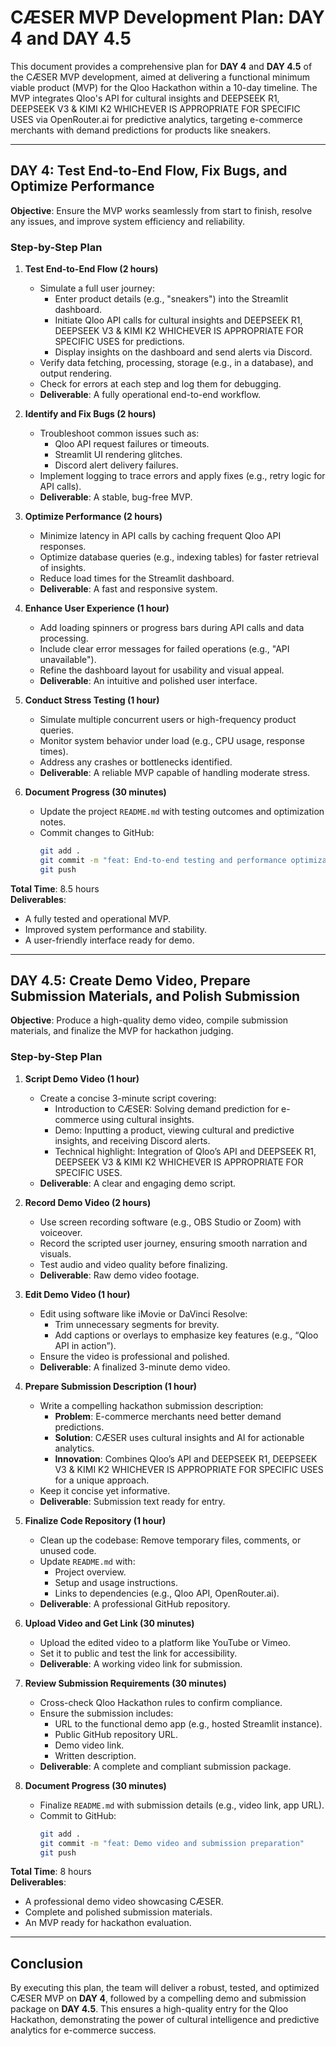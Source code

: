 # CÆSER MVP Development Plan: DAY 4 and DAY 4.5

This document provides a comprehensive plan for **DAY 4** and **DAY 4.5** of the CÆSER MVP development, aimed at delivering a functional minimum viable product (MVP) for the Qloo Hackathon within a 10-day timeline. The MVP integrates Qloo's API for cultural insights and DEEPSEEK R1, DEEPSEEK V3 & KIMI K2 WHICHEVER IS APPROPRIATE FOR SPECIFIC USES via OpenRouter.ai for predictive analytics, targeting e-commerce merchants with demand predictions for products like sneakers.

---

## DAY 4: Test End-to-End Flow, Fix Bugs, and Optimize Performance

**Objective**: Ensure the MVP works seamlessly from start to finish, resolve any issues, and improve system efficiency and reliability.

### Step-by-Step Plan

1. **Test End-to-End Flow (2 hours)**  
   - Simulate a full user journey:  
     - Enter product details (e.g., "sneakers") into the Streamlit dashboard.  
     - Initiate Qloo API calls for cultural insights and DEEPSEEK R1, DEEPSEEK V3 & KIMI K2 WHICHEVER IS APPROPRIATE FOR SPECIFIC USES for predictions.  
     - Display insights on the dashboard and send alerts via Discord.  
   - Verify data fetching, processing, storage (e.g., in a database), and output rendering.  
   - Check for errors at each step and log them for debugging.  
   - **Deliverable**: A fully operational end-to-end workflow.

2. **Identify and Fix Bugs (2 hours)**  
   - Troubleshoot common issues such as:  
     - Qloo API request failures or timeouts.  
     - Streamlit UI rendering glitches.  
     - Discord alert delivery failures.  
   - Implement logging to trace errors and apply fixes (e.g., retry logic for API calls).  
   - **Deliverable**: A stable, bug-free MVP.

3. **Optimize Performance (2 hours)**  
   - Minimize latency in API calls by caching frequent Qloo API responses.  
   - Optimize database queries (e.g., indexing tables) for faster retrieval of insights.  
   - Reduce load times for the Streamlit dashboard.  
   - **Deliverable**: A fast and responsive system.

4. **Enhance User Experience (1 hour)**  
   - Add loading spinners or progress bars during API calls and data processing.  
   - Include clear error messages for failed operations (e.g., "API unavailable").  
   - Refine the dashboard layout for usability and visual appeal.  
   - **Deliverable**: An intuitive and polished user interface.

5. **Conduct Stress Testing (1 hour)**  
   - Simulate multiple concurrent users or high-frequency product queries.  
   - Monitor system behavior under load (e.g., CPU usage, response times).  
   - Address any crashes or bottlenecks identified.  
   - **Deliverable**: A reliable MVP capable of handling moderate stress.

6. **Document Progress (30 minutes)**  
   - Update the project `README.md` with testing outcomes and optimization notes.  
   - Commit changes to GitHub:  
     ```bash
     git add .
     git commit -m "feat: End-to-end testing and performance optimization"
     git push
     ```

**Total Time**: 8.5 hours  
**Deliverables**:  
- A fully tested and operational MVP.  
- Improved system performance and stability.  
- A user-friendly interface ready for demo.

---

## DAY 4.5: Create Demo Video, Prepare Submission Materials, and Polish Submission

**Objective**: Produce a high-quality demo video, compile submission materials, and finalize the MVP for hackathon judging.

### Step-by-Step Plan

1. **Script Demo Video (1 hour)**  
   - Create a concise 3-minute script covering:  
     - Introduction to CÆSER: Solving demand prediction for e-commerce using cultural insights.  
     - Demo: Inputting a product, viewing cultural and predictive insights, and receiving Discord alerts.  
     - Technical highlight: Integration of Qloo’s API and DEEPSEEK R1, DEEPSEEK V3 & KIMI K2 WHICHEVER IS APPROPRIATE FOR SPECIFIC USES.  
   - **Deliverable**: A clear and engaging demo script.

2. **Record Demo Video (2 hours)**  
   - Use screen recording software (e.g., OBS Studio or Zoom) with voiceover.  
   - Record the scripted user journey, ensuring smooth narration and visuals.  
   - Test audio and video quality before finalizing.  
   - **Deliverable**: Raw demo video footage.

3. **Edit Demo Video (1 hour)**  
   - Edit using software like iMovie or DaVinci Resolve:  
     - Trim unnecessary segments for brevity.  
     - Add captions or overlays to emphasize key features (e.g., “Qloo API in action”).  
   - Ensure the video is professional and polished.  
   - **Deliverable**: A finalized 3-minute demo video.

4. **Prepare Submission Description (1 hour)**  
   - Write a compelling hackathon submission description:  
     - **Problem**: E-commerce merchants need better demand predictions.  
     - **Solution**: CÆSER uses cultural insights and AI for actionable analytics.  
     - **Innovation**: Combines Qloo’s API and DEEPSEEK R1, DEEPSEEK V3 & KIMI K2 WHICHEVER IS APPROPRIATE FOR SPECIFIC USES for a unique approach.  
   - Keep it concise yet informative.  
   - **Deliverable**: Submission text ready for entry.

5. **Finalize Code Repository (1 hour)**  
   - Clean up the codebase: Remove temporary files, comments, or unused code.  
   - Update `README.md` with:  
     - Project overview.  
     - Setup and usage instructions.  
     - Links to dependencies (e.g., Qloo API, OpenRouter.ai).  
   - **Deliverable**: A professional GitHub repository.

6. **Upload Video and Get Link (30 minutes)**  
   - Upload the edited video to a platform like YouTube or Vimeo.  
   - Set it to public and test the link for accessibility.  
   - **Deliverable**: A working video link for submission.

7. **Review Submission Requirements (30 minutes)**  
   - Cross-check Qloo Hackathon rules to confirm compliance.  
   - Ensure the submission includes:  
     - URL to the functional demo app (e.g., hosted Streamlit instance).  
     - Public GitHub repository URL.  
     - Demo video link.  
     - Written description.  
   - **Deliverable**: A complete and compliant submission package.

8. **Document Progress (30 minutes)**  
   - Finalize `README.md` with submission details (e.g., video link, app URL).  
   - Commit to GitHub:  
     ```bash
     git add .
     git commit -m "feat: Demo video and submission preparation"
     git push
     ```

**Total Time**: 8 hours  
**Deliverables**:  
- A professional demo video showcasing CÆSER.  
- Complete and polished submission materials.  
- An MVP ready for hackathon evaluation.

---

## Conclusion

By executing this plan, the team will deliver a robust, tested, and optimized CÆSER MVP on **DAY 4**, followed by a compelling demo and submission package on **DAY 4.5**. This ensures a high-quality entry for the Qloo Hackathon, demonstrating the power of cultural intelligence and predictive analytics for e-commerce success.